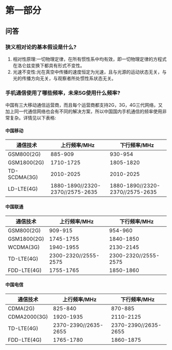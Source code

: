 # 第一部分
## 问答
### 狭义相对论的基本假设是什么?
1. 相对性原理:一切物理定律，在所有惯性系中均有效，即一切物理定律的方程式在洛仑兹变换下都具有形式不变性。
2. 光速不变性:光在真空中传播的速度恒定为光速，且与光源的运动状态无关，与光的传播方向无关，与观察者所处惯性系状态无关。
### 手机通信使用了哪些频率，未来5G使用什么频率?
中国有三大移动通信运营商，而且每个运营商都支持2G，3G，4G三代网络，又加上同一代通信网络也会有不同的解决方案，所以中国国内手机通信的频率使用非常复杂。详情见以下表格:

#### 中国移动
|通信技术|上行频率/MHz|下行频率/MHz|
|--|--|--|
|GSM800(2G)|885-909|930-954|
|GSM1800(2G)|1710-1725|1805-1820|
|TD-SCDMA(3G)|2010-2025|2010-2025|
|LD-LTE(4G)|1880-1890//2320-2370//2575-2635|1880-1890//2320-2370//2575-2635|

#### 中国联通
|通信技术|上行频率/MHz|下行频率/MHz|
|--|--|--|
|GSM800(2G)|909-915|954-960|
|GSM1800(2G)|1745-1755|1840-1850|
|WCDMA(3G)|1940-1955|2130-2145|
|TD-LTE(4G)|2300-2320//2555-2575|2300-2320//2555-2575|
|FDD-LTE(4G)|1755-1765|1850-1860|

#### 中国电信
|通信技术|上行频率/MHz|下行频率/MHz|
|--|--|--|
|CDMA(2G)|825-840|870-885|
|CDMA2000(3G)|1920-1935|2110-2125|
|TD-LTE(4G)|2370-2390//2635-2655|2370-2390//2635-2655|
|FDD-LTE(4G)|1765-1780|1860-1875|
